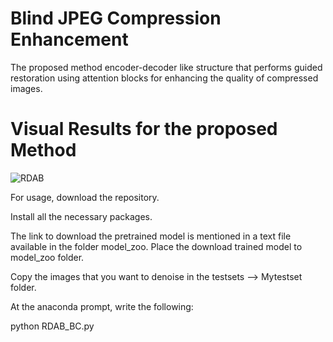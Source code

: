 # Blind JPEG Compression Enhancement 

The proposed method encoder-decoder like structure that performs guided restoration using attention blocks for enhancing the quality of compressed images. 

# Visual Results for the proposed Method

![RDAB](https://github.com/sander-ali/JPEG_Compression_Enhancement_RDAB/assets/26203136/2e5196f2-0066-4e6d-bf65-a6142d10f7a0)


For usage, download the repository.

Install all the necessary packages.

The link to download the pretrained model is mentioned in a text file available in the folder model_zoo. Place the download trained model to model_zoo folder. 

Copy the images that you want to denoise in the testsets --> Mytestset folder. 

At the anaconda prompt, write the following:

python RDAB_BC.py
